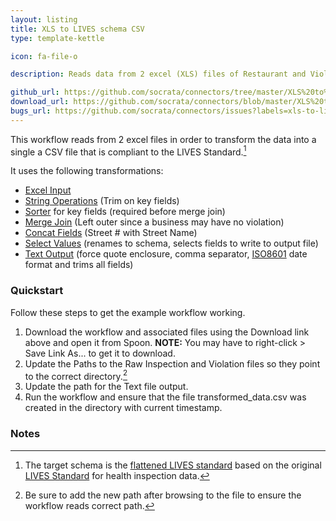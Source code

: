 ```yaml
---
layout: listing
title: XLS to LIVES schema CSV
type: template-kettle

icon: fa-file-o

description: Reads data from 2 excel (XLS) files of Restaurant and Violation data and transforms the data to meet the LIVES schema into a csv file.

github_url: https://github.com/socrata/connectors/tree/master/XLS%20to%20LIVES%20Schema%20CSV
download_url: https://github.com/socrata/connectors/blob/master/XLS%20to%20LIVES%20Schema%20CSV/inspection_violations.zip?raw=true
bugs_url: https://github.com/socrata/connectors/issues?labels=xls-to-lives-schema-csv&state=open
---
```


This workflow reads from 2 excel files in order to transform the data into a single a CSV file that is compliant to the LIVES Standard.[^1]

It uses the following transformations:

* [Excel Input](http://wiki.pentaho.com/display/EAI/Excel+Input+(XLS,+XLSX)+including+OpenOffice+Workbooks+(ODS))
* [String Operations](http://wiki.pentaho.com/display/EAI/String+operations) (Trim on key fields)
* [Sorter](http://wiki.pentaho.com/display/EAI/Sort+rows) for key fields (required before merge join)
* [Merge Join](http://wiki.pentaho.com/display/EAI/Merge+Join) (Left outer since a business may have no violation)
* [Concat Fields](http://wiki.pentaho.com/display/EAI/Concat+Fields) (Street # with Street Name)
* [Select Values](http://wiki.pentaho.com/display/EAI/Select+Values) (renames to schema, selects fields to write to output file)
* [Text Output](http://wiki.pentaho.com/display/EAI/Text+File+Output) (force quote enclosure, comma separator, [ISO8601](https://en.wikipedia.org/wiki/ISO_8601) date format and trims all fields)

### Quickstart

Follow these steps to get the example workflow working.

1. Download the workflow and associated files using the Download link above and open it from Spoon. **NOTE:** You may have to right-click > Save Link As... to get it to download. 
2. Update the Paths to the Raw Inspection and Violation files so they point to the correct directory.[^2]
3. Update the path for the Text file output.
4. Run the workflow and ensure that the file transformed_data.csv was created in the directory with current timestamp.

### Notes
[^1]: The target schema is the [flattened LIVES standard](https://docs.google.com/document/d/1eeO5T_lt8QHGHMjpj6M9071y5OFOXcADFI4F7AIZ2iE/edit?usp=sharing) based on the original [LIVES Standard](http://www.yelp.com/healthscores) for health inspection data.
[^2]: Be sure to add the new path after browsing to the file to ensure the workflow reads correct path.